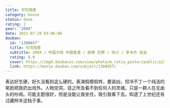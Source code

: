 ```yaml
---
title: 可可西里
category: movie
status: done
rating: 2
year: "2004"
date: 2021-07-28 03:06:08
douban:
  id: "1308857"
  title: 可可西里
  subtitle: 2004 / 中国大陆 中国香港 / 剧情 犯罪 / 陆川 / 多布杰 张垒
  rating: 8.9
  cover: https://img9.doubanio.com/view/photo/m_ratio_poster/public/p2363208684.jpg
  link: https://movie.douban.com/subject/1308857/
---
```


表达好生硬，好久没看到这么硬的。表演假模假样，要装凶，但冷不丁一个纯洁的笑脸把我扔出戏外。人物空洞，目之所及看不到任何人的灵魂，只是一群人在无由头的吵闹。可能主题很好，但是没能让我坐住，吸引我看下去。知道了上世纪还有过藏羚羊这档子事。